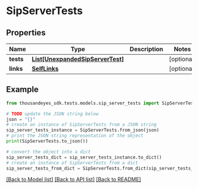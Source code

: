 # SipServerTests


## Properties

Name | Type | Description | Notes
------------ | ------------- | ------------- | -------------
**tests** | [**List[UnexpandedSipServerTest]**](UnexpandedSipServerTest.md) |  | [optional] 
**links** | [**SelfLinks**](SelfLinks.md) |  | [optional] 

## Example

```python
from thousandeyes_sdk.tests.models.sip_server_tests import SipServerTests

# TODO update the JSON string below
json = "{}"
# create an instance of SipServerTests from a JSON string
sip_server_tests_instance = SipServerTests.from_json(json)
# print the JSON string representation of the object
print(SipServerTests.to_json())

# convert the object into a dict
sip_server_tests_dict = sip_server_tests_instance.to_dict()
# create an instance of SipServerTests from a dict
sip_server_tests_from_dict = SipServerTests.from_dict(sip_server_tests_dict)
```
[[Back to Model list]](../README.md#documentation-for-models) [[Back to API list]](../README.md#documentation-for-api-endpoints) [[Back to README]](../README.md)


